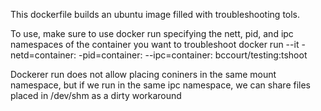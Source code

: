 This dockerfile builds an ubuntu image filled with troubleshooting tols.

To use, make sure to use docker run specifying the nett, pid, and ipc namespaces of the container you want to troubleshoot
docker run --it -netd=container:<container-id> -pid=container:<container-id> --ipc=container:<container-id> bccourt/testing:tshoot

Dockerer run does not allow placing coniners in the same mount namespace, but if we run in the same ipc namespace, we can share files placed in /dev/shm as a dirty workaround